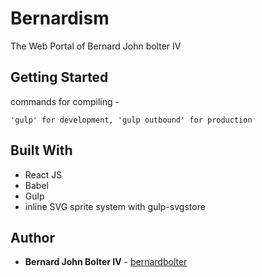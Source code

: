 # Bernardism

The Web Portal of Bernard John bolter IV

## Getting Started

commands for compiling -

```
'gulp' for development, 'gulp outbound' for production
```

## Built With

* React JS
* Babel
* Gulp
* inline SVG sprite system with gulp-svgstore

## Author

* **Bernard John Bolter IV** - [bernardbolter](https://github.com/bernardbolter)
